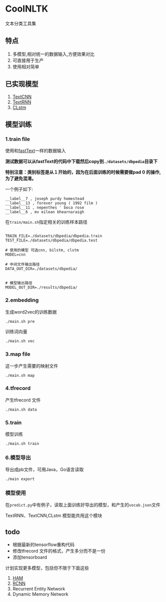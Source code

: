 # CoolNLTK

文本分类工具集

## 特点
   1. 多模型,相对统一的数据输入,方便效果对比
   2. 可直接用于生产
   3. 使用相对简单

## 已实现模型
1. [TextCNN](https://arxiv.org/abs/1408.5882)
2. [TextRNN](https://www.ijcai.org/Proceedings/16/Papers/408.pdf)
3. [CLstm](https://arxiv.org/abs/1602.06291)

## 模型训练

### 1.train file
使用和[fastText](https://github.com/facebookresearch/fastText)一样的数据输入

**测试数据可以从fastText的代码中下载然后copy到```./datasets/dbpedia```目录下**

**特别注意：类别标签是从１开始的，因为在后面训练的时候需要做pad 0 的操作,为了避免混淆。**

一个例子如下:
```
__label__7 , joseph purdy homestead
__label__13 , forever young ( 1992 film )
__label__11 , nepenthes ' boca rose
__label__6 , mv eilean bhearnaraigh

```
在```train/main.sh```指定相关的训练样本路径

```shell

TRAIN_FILE=./datasets/dbpedia/dbpedia.train
TEST_FILE=./datasets/dbpedia/dbpedia.test

# 使用的模型 可选cnn, bilstm, clstm
MODEL=cnn

# 中间文件输出路径
DATA_OUT_DIR=./datasets/dbpedia/


# 模型输出路径
MODEL_OUT_DIR=./results/dbpedia/
```

### 2.embedding
生成word2vec的训练数据
```bash
./main.sh pre
```

训练词向量
```bash
./main.sh vec
```

### 3.map file

这一步产生需要的映射文件

```bash
./main.sh map
```

### 4.tfrecord

产生tfrecord 文件

```bash
./main.sh data
```

### 5.train
模型训练
```bash
./main.sh train
```

### 6.模型导出
导出成pb文件，可用Java，Go语言读取

```bash
./main export
```

### 模型使用
在```predict.py```中有例子，读取上面训练好导出的模型，和产生的```vocab.json```文件

TextRNN、TextCNN,CLstm 模型能共用这个模块


## todo
* 根据最新的tensorflow重构代码
* 修改tfrecord 文件的格式，产生多分而不是一份
* 添加tensorboard　

计划实现更多模型，包括但不限于下面这些
 1. [HAM](https://www.cs.cmu.edu/~diyiy/docs/naacl16.pdf)
 2. [RCNN](https://scholar.google.com.hk/scholar?q=Recurrent+Convolutional+Neural+Networks+for+Text+Classification&hl=zh-CN&as_sdt=0&as_vis=1&oi=scholart&sa=X&ved=0ahUKEwjpx82cvqTUAhWHspQKHUbDBDYQgQMIITAA)
 3. Recurrent Entity Network
 3. Dynamic Memory Network
